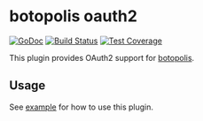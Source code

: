 # botopolis oauth2

[![GoDoc](https://godoc.org/github.com/botopolis/oauth2?status.svg)](https://godoc.org/github.com/botopolis/oauth2) [![Build Status](https://circleci.com/gh/botopolis/oauth2.svg?style=svg)](https://circleci.com/gh/botopolis/oauth2) [![Test Coverage](https://api.codeclimate.com/v1/badges/5e40a2f12c532dc09d08/test_coverage)](https://codeclimate.com/github/botopolis/oauth2/test_coverage)

This plugin provides OAuth2 support for [botopolis](https://github.com/botopolis/bot).

## Usage

See [example](./example_test.go) for how to use this plugin.
